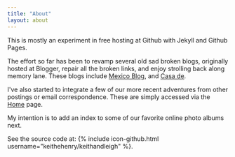 ```yaml
---
title: "About"
layout: about
---
```

This is mostly an experiment in 
free hosting at Github
with Jekyll and Github Pages.

The effort so far has been to revamp several old sad broken blogs,
originally hosted at Blogger, repair all the broken links, and
enjoy strolling back along memory lane.
These blogs include
[Mexico Blog](./categories/mexblog), and
[Casa de](./categories/casa).

I've also started to integrate a few of our more recent adventures
from other postings or email correspondence. These are simply accessed
via the [Home](.) page.

My intention is to add an index to some of our favorite online
photo albums next.

See the source code at: {% include icon-github.html username="keithehenry/keithandleigh" %}.
